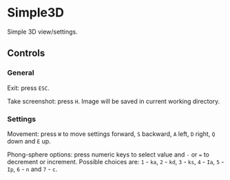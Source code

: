 # Simple3D
Simple 3D view/settings.

## Controls

### General

Exit: press `ESC`.

Take screenshot: press `H`. Image will be saved in current working directory.

### Settings

Movement: press `W` to move settings forward, `S` backward, `A` left, `D` right, `Q` down and `E` up.

Phong-sphere options: press numeric keys to select value and `-` or `=` to decrement or increment. Possible choices 
are: `1` - `ka`, `2` - `kd`, `3` - `ks`, `4` - `Ia`, `5` - `Ip`, `6` - `n` and `7` - `c`.